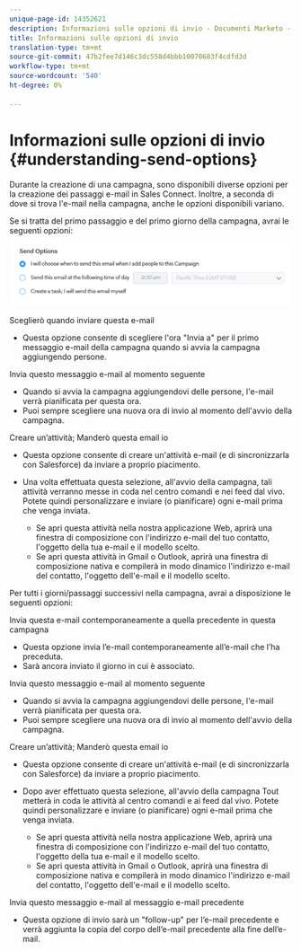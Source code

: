 ```yaml
---
unique-page-id: 14352621
description: Informazioni sulle opzioni di invio - Documenti Marketo - Documentazione prodotto
title: Informazioni sulle opzioni di invio
translation-type: tm+mt
source-git-commit: 47b2fee7d146c3dc558d4bbb10070683f4cdfd3d
workflow-type: tm+mt
source-wordcount: '540'
ht-degree: 0%

---
```



# Informazioni sulle opzioni di invio {#understanding-send-options}

Durante la creazione di una campagna, sono disponibili diverse opzioni per la creazione dei passaggi e-mail in Sales Connect. Inoltre, a seconda di dove si trova l&#39;e-mail nella campagna, anche le opzioni disponibili variano.

Se si tratta del primo passaggio e del primo giorno della campagna, avrai le seguenti opzioni:

![](assets/image2019-10-25-10-43-19.png)

Sceglierò quando inviare questa e-mail

* Questa opzione consente di scegliere l&#39;ora &quot;Invia a&quot; per il primo messaggio e-mail della campagna quando si avvia la campagna aggiungendo persone.

Invia questo messaggio e-mail al momento seguente

* Quando si avvia la campagna aggiungendovi delle persone, l&#39;e-mail verrà pianificata per questa ora.
* Puoi sempre scegliere una nuova ora di invio al momento dell&#39;avvio della campagna.

Creare un’attività; Manderò questa email io

* Questa opzione consente di creare un&#39;attività e-mail (e di sincronizzarla con Salesforce) da inviare a proprio piacimento.
* Una volta effettuata questa selezione, all&#39;avvio della campagna, tali attività verranno messe in coda nel centro comandi e nei feed dal vivo. Potete quindi personalizzare e inviare (o pianificare) ogni e-mail prima che venga inviata.

   * Se apri questa attività nella nostra applicazione Web, aprirà una finestra di composizione con l&#39;indirizzo e-mail del tuo contatto, l&#39;oggetto della tua e-mail e il modello scelto.
   * Se apri questa attività in Gmail o Outlook, aprirà una finestra di composizione nativa e compilerà in modo dinamico l&#39;indirizzo e-mail del contatto, l&#39;oggetto dell&#39;e-mail e il modello scelto.

Per tutti i giorni/passaggi successivi nella campagna, avrai a disposizione le seguenti opzioni:

Invia questa e-mail contemporaneamente a quella precedente in questa campagna

* Questa opzione invia l’e-mail contemporaneamente all’e-mail che l’ha preceduta.
* Sarà ancora inviato il giorno in cui è associato.

Invia questo messaggio e-mail al momento seguente

* Quando si avvia la campagna aggiungendovi delle persone, l&#39;e-mail verrà pianificata per questa ora.
* Puoi sempre scegliere una nuova ora di invio al momento dell&#39;avvio della campagna.

Creare un’attività; Manderò questa email io

* Questa opzione consente di creare un&#39;attività e-mail (e di sincronizzarla con Salesforce) da inviare a proprio piacimento.
* Dopo aver effettuato questa selezione, all&#39;avvio della campagna Tout metterà in coda le attività al centro comandi e ai feed dal vivo. Potete quindi personalizzare e inviare (o pianificare) ogni e-mail prima che venga inviata.

   * Se apri questa attività nella nostra applicazione Web, aprirà una finestra di composizione con l&#39;indirizzo e-mail del tuo contatto, l&#39;oggetto della tua e-mail e il modello scelto.
   * Se apri questa attività in Gmail o Outlook, aprirà una finestra di composizione nativa e compilerà in modo dinamico l&#39;indirizzo e-mail del contatto, l&#39;oggetto dell&#39;e-mail e il modello scelto.

Invia questo messaggio e-mail al messaggio e-mail precedente

* Questa opzione di invio sarà un &quot;follow-up&quot; per l’e-mail precedente e verrà aggiunta la copia del corpo dell’e-mail precedente alla fine dell’e-mail.

